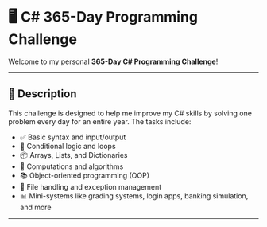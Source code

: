 # 🖥️ C# 365-Day Programming Challenge

Welcome to my personal **365-Day C# Programming Challenge**!  

---

## 📅 Description

This challenge is designed to help me improve my C# skills by solving one problem every day for an entire year. The tasks include:

- ✅ Basic syntax and input/output
- 🔄 Conditional logic and loops
- 📦 Arrays, Lists, and Dictionaries
- 🧮 Computations and algorithms
- 📚 Object-oriented programming (OOP)
- 📂 File handling and exception management
- 📊 Mini-systems like grading systems, login apps, banking simulation, and more

---
